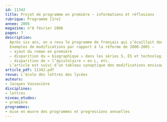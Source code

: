 ```yaml
---
id: 11342
title: Projet de programme en première – informations et réflexions
rubrique: Programme [1re]
annee: 2005
magazine: n°8 février 2006
pages: 7
description: 
  Après six ans, on a revu le programme de français qui s’écaillait doucement dans le jardin des lettres. À vrai dire, cette révision s’imposait depuis sa publication, qui avait suscité interrogations ou franches critiques, amplifiées par la lecture du document d’accompagnement puis des textes définissant les épreuves anticipées de français – ainsi, l’absence de la poésie en seconde et du roman en première avait été vainement déplorée. À l’usage, les professeurs se sont en outre vite aperçus des défauts d’un programme à la fois lourd et émietté…
  Exemples de modifications par rapport à la réforme de 2000-2001 – 
  – ajout du roman en première
  – disparition du « biographique » dans les séries S, ES et technologiques
  – disparition de « l’épistolaire » en L, etc.
  L’article est suivi d’un tableau synoptique des modifications envisagées dans le programme de première.
article_pdf: 11342.pdf
revue: L’école des lettres des lycées
auteurs:
- Jacques Vassevière
disciplines:
- lettres
niveau_etudes:
- première
programmes:
- mise en œuvre des programmes et progressions annuelles
---
```

